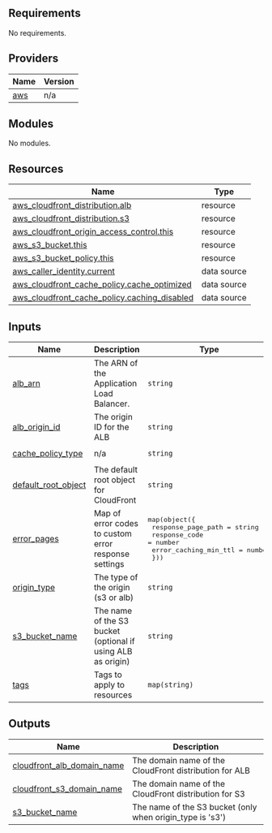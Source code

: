## Requirements

No requirements.

## Providers

| Name | Version |
|------|---------|
| <a name="provider_aws"></a> [aws](#provider\_aws) | n/a |

## Modules

No modules.

## Resources

| Name | Type |
|------|------|
| [aws_cloudfront_distribution.alb](https://registry.terraform.io/providers/hashicorp/aws/latest/docs/resources/cloudfront_distribution) | resource |
| [aws_cloudfront_distribution.s3](https://registry.terraform.io/providers/hashicorp/aws/latest/docs/resources/cloudfront_distribution) | resource |
| [aws_cloudfront_origin_access_control.this](https://registry.terraform.io/providers/hashicorp/aws/latest/docs/resources/cloudfront_origin_access_control) | resource |
| [aws_s3_bucket.this](https://registry.terraform.io/providers/hashicorp/aws/latest/docs/resources/s3_bucket) | resource |
| [aws_s3_bucket_policy.this](https://registry.terraform.io/providers/hashicorp/aws/latest/docs/resources/s3_bucket_policy) | resource |
| [aws_caller_identity.current](https://registry.terraform.io/providers/hashicorp/aws/latest/docs/data-sources/caller_identity) | data source |
| [aws_cloudfront_cache_policy.cache_optimized](https://registry.terraform.io/providers/hashicorp/aws/latest/docs/data-sources/cloudfront_cache_policy) | data source |
| [aws_cloudfront_cache_policy.caching_disabled](https://registry.terraform.io/providers/hashicorp/aws/latest/docs/data-sources/cloudfront_cache_policy) | data source |

## Inputs

| Name | Description | Type | Default | Required |
|------|-------------|------|---------|:--------:|
| <a name="input_alb_arn"></a> [alb\_arn](#input\_alb\_arn) | The ARN of the Application Load Balancer. | `string` | `""` | no |
| <a name="input_alb_origin_id"></a> [alb\_origin\_id](#input\_alb\_origin\_id) | The origin ID for the ALB | `string` | `""` | no |
| <a name="input_cache_policy_type"></a> [cache\_policy\_type](#input\_cache\_policy\_type) | n/a | `string` | `"cache-optimized"` | no |
| <a name="input_default_root_object"></a> [default\_root\_object](#input\_default\_root\_object) | The default root object for CloudFront | `string` | `"index.html"` | no |
| <a name="input_error_pages"></a> [error\_pages](#input\_error\_pages) | Map of error codes to custom error response settings | <pre>map(object({<br>    response_page_path    = string<br>    response_code         = number<br>    error_caching_min_ttl = number<br>  }))</pre> | `null` | no |
| <a name="input_origin_type"></a> [origin\_type](#input\_origin\_type) | The type of the origin (s3 or alb) | `string` | `"s3"` | no |
| <a name="input_s3_bucket_name"></a> [s3\_bucket\_name](#input\_s3\_bucket\_name) | The name of the S3 bucket (optional if using ALB as origin) | `string` | `""` | no |
| <a name="input_tags"></a> [tags](#input\_tags) | Tags to apply to resources | `map(string)` | `{}` | no |

## Outputs

| Name | Description |
|------|-------------|
| <a name="output_cloudfront_alb_domain_name"></a> [cloudfront\_alb\_domain\_name](#output\_cloudfront\_alb\_domain\_name) | The domain name of the CloudFront distribution for ALB |
| <a name="output_cloudfront_s3_domain_name"></a> [cloudfront\_s3\_domain\_name](#output\_cloudfront\_s3\_domain\_name) | The domain name of the CloudFront distribution for S3 |
| <a name="output_s3_bucket_name"></a> [s3\_bucket\_name](#output\_s3\_bucket\_name) | The name of the S3 bucket (only when origin\_type is 's3') |
